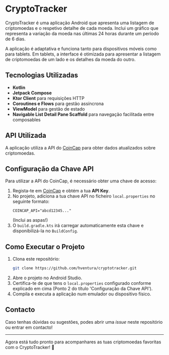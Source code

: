 # CryptoTracker

CryptoTracker é uma aplicação Android que apresenta uma listagem de criptomoedas e o respetivo detalhe de cada moeda. Inclui um gráfico que representa a variação da moeda nas últimas 24 horas durante um período de 6 dias.

A aplicação é adaptativa e funciona tanto para dispositivos móveis como para tablets. Em tablets, a interface é otimizada para apresentar a listagem de criptomoedas de um lado e os detalhes da moeda do outro.

## Tecnologias Utilizadas
- **Kotlin**
- **Jetpack Compose**
- **Ktor Client** para requisições HTTP
- **Coroutines e Flows** para gestão assíncrona
- **ViewModel** para gestão de estado
- **Navigable List Detail Pane Scaffold** para navegação facilitada entre composables

## API Utilizada
A aplicação utiliza a API do [CoinCap](https://coincap.io/) para obter dados atualizados sobre criptomoedas.

## Configuração da Chave API
Para utilizar a API do CoinCap, é necessário obter uma chave de acesso:

1. Regista-te em [CoinCap](https://coincap.io/) e obtém a tua **API Key**.
2. No projeto, adiciona a tua chave API no ficheiro `local.properties` no seguinte formato:
   ```properties
   COINCAP_API="abcd12345..."
   ```
   (Inclui as aspas!)
3. O `build.gradle.kts` irá carregar automaticamente esta chave e disponibilizá-la no `BuildConfig`.

## Como Executar o Projeto
1. Clona este repositório:
   ```sh
   git clone https://github.com/hventura/cryptotracker.git
   ```
2. Abre o projeto no Android Studio.
3. Certifica-te de que tens o `local.properties` configurado conforme explicado em cima (Ponto 2 do título 'Configuração da Chave API').
4. Compila e executa a aplicação num emulador ou dispositivo físico.

## Contacto
Caso tenhas dúvidas ou sugestões, podes abrir uma _issue_ neste repositório ou entrar em contacto!

---

Agora está tudo pronto para acompanhares as tuas criptomoedas favoritas com o CryptoTracker! 🚀

